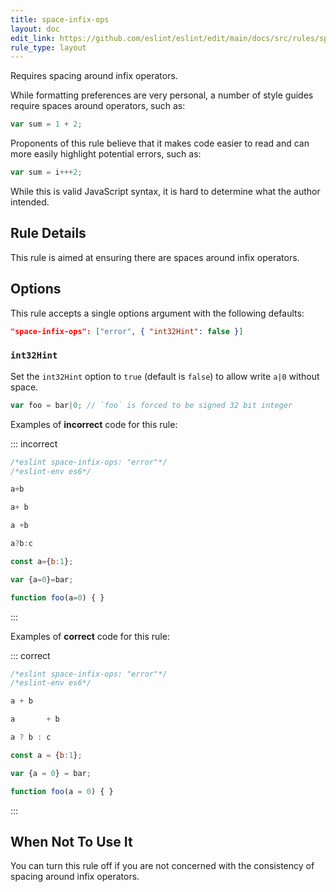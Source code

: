 ```yaml
---
title: space-infix-ops
layout: doc
edit_link: https://github.com/eslint/eslint/edit/main/docs/src/rules/space-infix-ops.md
rule_type: layout
---
```




Requires spacing around infix operators.

While formatting preferences are very personal, a number of style guides require spaces around operators, such as:

```js
var sum = 1 + 2;
```

Proponents of this rule believe that it makes code easier to read and can more easily highlight potential errors, such as:

```js
var sum = i+++2;
```

While this is valid JavaScript syntax, it is hard to determine what the author intended.

## Rule Details

This rule is aimed at ensuring there are spaces around infix operators.

## Options

This rule accepts a single options argument with the following defaults:

```json
"space-infix-ops": ["error", { "int32Hint": false }]
```

### `int32Hint`

Set the `int32Hint` option to `true` (default is `false`) to allow write `a|0` without space.

```js
var foo = bar|0; // `foo` is forced to be signed 32 bit integer
```

Examples of **incorrect** code for this rule:

::: incorrect

```js
/*eslint space-infix-ops: "error"*/
/*eslint-env es6*/

a+b

a+ b

a +b

a?b:c

const a={b:1};

var {a=0}=bar;

function foo(a=0) { }
```

:::

Examples of **correct** code for this rule:

::: correct

```js
/*eslint space-infix-ops: "error"*/
/*eslint-env es6*/

a + b

a       + b

a ? b : c

const a = {b:1};

var {a = 0} = bar;

function foo(a = 0) { }
```

:::

## When Not To Use It

You can turn this rule off if you are not concerned with the consistency of spacing around infix operators.
